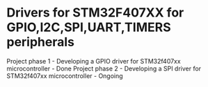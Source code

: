 # Drivers for STM32F407XX for GPIO,I2C,SPI,UART,TIMERS peripherals 
Project phase 1  - Developing a GPIO driver for STM32f407xx microcontroller - Done
Project phase 2  - Developing a SPI driver for STM32f407xx microcontroller  - Ongoing

